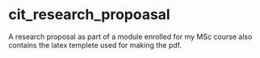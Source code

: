 # cit_research_propoasal
A research proposal as part of a module enrolled for my MSc course
also contains the latex templete used for making the pdf.

